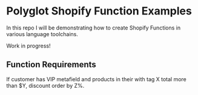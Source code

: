 # Polyglot Shopify Function Examples

In this repo I will be demonstrating how to create Shopify Functions in various language toolchains.

Work in progress!

## Function Requirements

If customer has VIP metafield and products in their with tag X total more than $Y, discount order by Z%.